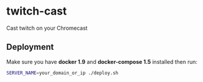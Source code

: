 # twitch-cast
Cast twitch on your Chromecast

## Deployment
Make sure you have **docker 1.9** and **docker-compose 1.5** installed then run:
```sh
SERVER_NAME=your_domain_or_ip ./deploy.sh
```
